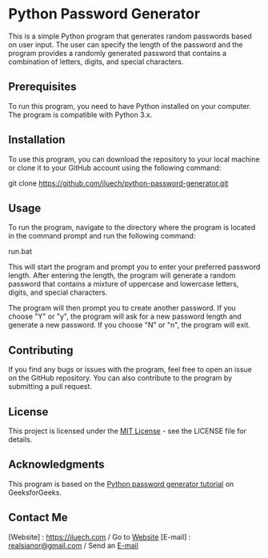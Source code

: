 # Python Password Generator

This is a simple Python program that generates random passwords based on user input. The user can specify the length of the password and the program provides a randomly generated password that contains a combination of letters, digits, and special characters.

## Prerequisites

To run this program, you need to have Python installed on your computer. The program is compatible with Python 3.x.

## Installation

To use this program, you can download the repository to your local machine or clone it to your GitHub account using the following command:

git clone https://github.com/iluech/python-password-generator.git

## Usage

To run the program, navigate to the directory where the program is located in the command prompt and run the following command:

run.bat

This will start the program and prompt you to enter your preferred password length. After entering the length, the program will generate a random password that contains a mixture of uppercase and lowercase letters, digits, and special characters.

The program will then prompt you to create another password. If you choose "Y" or "y", the program will ask for a new password length and generate a new password. If you choose "N" or "n", the program will exit.

## Contributing

If you find any bugs or issues with the program, feel free to open an issue on the GitHub repository. You can also contribute to the program by submitting a pull request.

## License

This project is licensed under the [MIT License](https://opensource.org/licenses/MIT) - see the LICENSE file for details.

## Acknowledgments

This program is based on the [Python password generator tutorial](https://www.geeksforgeeks.org/generating-strong-password-using-python/) on GeeksforGeeks.

## Contact Me

[Website] : https://iluech.com / Go to [Website](https://iluech.com)
[E-mail]  : realsianor@gmail.com / Send an [E-mail](mailto:realsianor@gmail.com)

